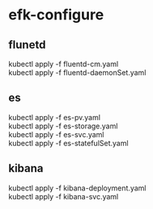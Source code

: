# efk-configure

## flunetd  
kubectl apply -f fluentd-cm.yaml  
kubectl apply -f fluentd-daemonSet.yaml  

## es  
kubectl apply -f es-pv.yaml  
kubectl apply -f es-storage.yaml  
kubectl apply -f es-svc.yaml  
kubectl apply -f es-statefulSet.yaml  
  
## kibana  
kubectl apply -f kibana-deployment.yaml  
kubectl apply -f kibana-svc.yaml  

